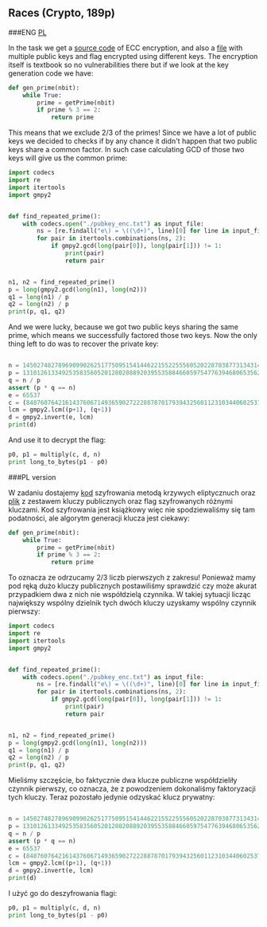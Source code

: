 ## Races (Crypto, 189p)

###ENG
[PL](#pl-version)

In the task we get a [source code](RACES.py) of ECC encryption, and also a [file](pubkey_enc.txt) with multiple public keys and flag encrypted using different keys.
The encryption itself is textbook so no vulnerabilities there but if we look at the key generation code we have:

```python
def gen_prime(nbit):
	while True:
		prime = getPrime(nbit)
		if prime % 3 == 2:
			return prime
```

This means that we exclude 2/3 of the primes!
Since we have a lot of public keys we decided to checks if by any chance it didn't happen that two public keys share a common factor.
In such case calculating GCD of those two keys will give us the common prime:

```python
import codecs
import re
import itertools
import gmpy2


def find_repeated_prime():
    with codecs.open("./pubkey_enc.txt") as input_file:
        ns = [re.findall("e\) = \((\d+)", line)[0] for line in input_file]
        for pair in itertools.combinations(ns, 2):
            if gmpy2.gcd(long(pair[0]), long(pair[1])) != 1:
                print(pair)
                return pair


n1, n2 = find_repeated_prime()
p = long(gmpy2.gcd(long(n1), long(n2)))
q1 = long(n1) / p
q2 = long(n2) / p
print(p, q1, q2)
```

And we were lucky, because we got two public keys sharing the same prime, which means we successfully factored those two keys.
Now the only thing left to do was to recover the private key:

```python

n = 145027482789690990262517750951541446221552255560520228703877313431483316741269117323705124775232890171059397344533125793378274261538984168613648947111600523237940505464340771538677343847823054950559536582762094561232606689017946799356626447164268129816358964385649508992872978250974645830516100018108294421843L
p = 13101261334925358356052012802088920395535884660597547763946806535628065670277915852917356305443939004844164299871676780335359374939404036920480708592902391L
q = n / p
assert (p * q == n)
e = 65537
c = (84876076421614376067149365902722288787017939432560112310344060253776893355155004799570079133487890091744927361496759572955051910756381500540609425582325044679541917701176783432330786945586473421496533459046926087433374002572145804591821522550941784213497101941864710192882108942428579695906987627994038160506L, 53075793789885196175396474745354653894462035118379186161754018180061911263633656154635135006901226712322309187026865430527729260554951872682683031998933681813562644904853338601687712543027240467179318352856177931746928027694032725413016073749325323908751643659718884095101708806519753380797321211563244283733L)
lcm = gmpy2.lcm((p+1), (q+1))
d = gmpy2.invert(e, lcm)
print(d)
```

And use it to decrypt the flag:


```python
p0, p1 = multiply(c, d, n)
print long_to_bytes(p1 - p0)
```

###PL version

W zadaniu dostajemy [kod](RACES.py) szyfrowania metodą krzywych eliptycznuch oraz [plik](pubkey_enc.txt) z zestawem kluczy publicznych oraz flag szyfrowanych różnymi kluczami.
Kod szyfrowania jest książkowy więc nie spodziewaliśmy się tam podatności, ale algorytm generacji klucza jest ciekawy:

```python
def gen_prime(nbit):
	while True:
		prime = getPrime(nbit)
		if prime % 3 == 2:
			return prime
```

To oznacza ze odrzucamy 2/3 liczb pierwszych z zakresu!
Ponieważ mamy pod ręką dużo kluczy publicznych postawiliśmy sprawdzić czy może akurat przypadkiem dwa z nich nie współdzielą czynnika.
W takiej sytuacji licząc największy wspólny dzielnik tych dwóch kluczy uzyskamy wspólny czynnik pierwszy:

```python
import codecs
import re
import itertools
import gmpy2


def find_repeated_prime():
    with codecs.open("./pubkey_enc.txt") as input_file:
        ns = [re.findall("e\) = \((\d+)", line)[0] for line in input_file]
        for pair in itertools.combinations(ns, 2):
            if gmpy2.gcd(long(pair[0]), long(pair[1])) != 1:
                print(pair)
                return pair


n1, n2 = find_repeated_prime()
p = long(gmpy2.gcd(long(n1), long(n2)))
q1 = long(n1) / p
q2 = long(n2) / p
print(p, q1, q2)
```

Mieliśmy szczęście, bo faktycznie dwa klucze publiczne współdzieliły czynnik pierwszy, co oznacza, że z powodzeniem dokonaliśmy faktoryzacji tych kluczy.
Teraz pozostało jedynie odzyskać klucz prywatny:

```python

n = 145027482789690990262517750951541446221552255560520228703877313431483316741269117323705124775232890171059397344533125793378274261538984168613648947111600523237940505464340771538677343847823054950559536582762094561232606689017946799356626447164268129816358964385649508992872978250974645830516100018108294421843L
p = 13101261334925358356052012802088920395535884660597547763946806535628065670277915852917356305443939004844164299871676780335359374939404036920480708592902391L
q = n / p
assert (p * q == n)
e = 65537
c = (84876076421614376067149365902722288787017939432560112310344060253776893355155004799570079133487890091744927361496759572955051910756381500540609425582325044679541917701176783432330786945586473421496533459046926087433374002572145804591821522550941784213497101941864710192882108942428579695906987627994038160506L, 53075793789885196175396474745354653894462035118379186161754018180061911263633656154635135006901226712322309187026865430527729260554951872682683031998933681813562644904853338601687712543027240467179318352856177931746928027694032725413016073749325323908751643659718884095101708806519753380797321211563244283733L)
lcm = gmpy2.lcm((p+1), (q+1))
d = gmpy2.invert(e, lcm)
print(d)
```

I użyć go do deszyfrowania flagi:


```python
p0, p1 = multiply(c, d, n)
print long_to_bytes(p1 - p0)
```
